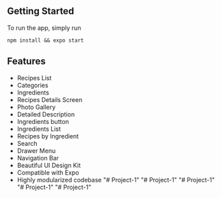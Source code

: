 
## Getting Started
To run the app, simply run

``` npm install && expo start ```

## Features
- Recipes List
- Categories
- Ingredients
- Recipes Details Screen
- Photo Gallery
- Detailed Description
- Ingredients button
- Ingredients List
- Recipes by Ingredient
- Search
- Drawer Menu
- Navigation Bar
- Beautiful UI Design Kit
- Compatible with Expo
- Highly modularized codebase
"# Project-1" 
"# Project-1" 
"# Project-1" 
"# Project-1" 
"# Project-1" 

